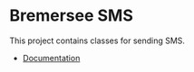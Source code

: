 # Bremersee SMS

This project contains classes for sending SMS.

- [Documentation](https://nexus.bremersee.org/repository/maven-sites/bremersee-sms/1.0.4/index.html)
